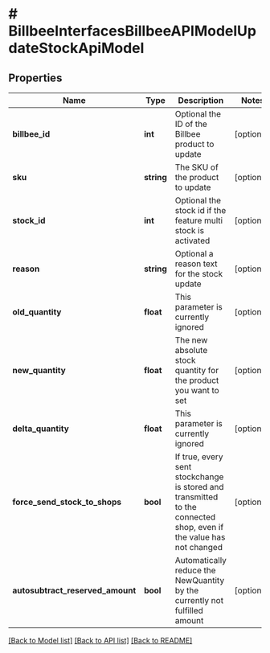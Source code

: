 # # BillbeeInterfacesBillbeeAPIModelUpdateStockApiModel

## Properties

Name | Type | Description | Notes
------------ | ------------- | ------------- | -------------
**billbee_id** | **int** | Optional the ID of the Billbee product to update | [optional]
**sku** | **string** | The SKU of the product to update | [optional]
**stock_id** | **int** | Optional the stock id if the feature multi stock is activated | [optional]
**reason** | **string** | Optional a reason text for the stock update | [optional]
**old_quantity** | **float** | This parameter is currently ignored | [optional]
**new_quantity** | **float** | The new absolute stock quantity for the product you want to set | [optional]
**delta_quantity** | **float** | This parameter is currently ignored | [optional]
**force_send_stock_to_shops** | **bool** | If true, every sent stockchange is stored and transmitted to the connected shop, even if the value has not changed | [optional]
**autosubtract_reserved_amount** | **bool** | Automatically reduce the NewQuantity by the currently not fulfilled amount | [optional]

[[Back to Model list]](../../README.md#models) [[Back to API list]](../../README.md#endpoints) [[Back to README]](../../README.md)

